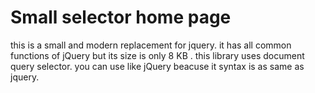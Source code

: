 # Small selector  home page
this is a small and modern replacement for jquery. it has all common functions of jQuery but its size is only 8 KB . this library uses document query selector. you can use like jQuery beacuse it syntax is as same as jquery.
